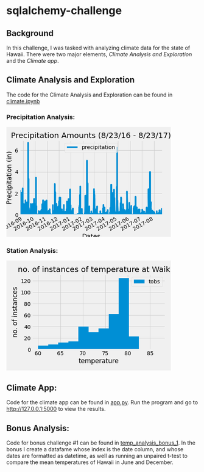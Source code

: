 # sqlalchemy-challenge

## Background
In this challenge, I was tasked with analyzing climate data for the state of Hawaii. There were two major elements, *Climate Analysis and Exploration* and the *Climate app*.

## Climate Analysis and Exploration
The code for the Climate Analysis and Exploration can be found in [climate.ipynb](climate.ipynb)
### Precipitation Analysis:
![precipitation](results/precipitation.png)

### Station Analysis:
![station](results/waikiki-histogram.png)

## Climate App:
Code for the climate app can be found in [app.py](app.py). Run the program and go to http://127.0.0.1:5000 to view the results.

## Bonus Analysis:
Code for bonus challenge #1 can be found in [temp_analysis_bonus_1](temp_analysis_bonus_1.ipynb). In the bonus I create a datafame whose index is the date column, and whose dates are formatted as datetime, as well as running an unpaired t-test to compare the mean temperatures of Hawaii in June and December.